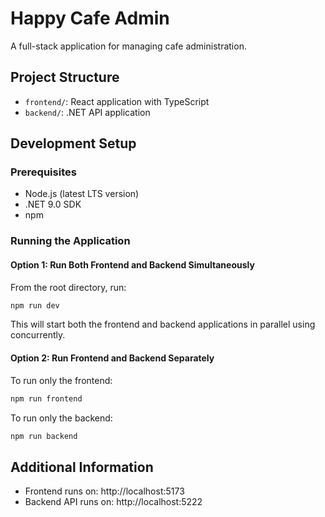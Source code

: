 # Happy Cafe Admin

A full-stack application for managing cafe administration.

## Project Structure

- `frontend/`: React application with TypeScript
- `backend/`: .NET API application

## Development Setup

### Prerequisites

- Node.js (latest LTS version)
- .NET 9.0 SDK
- npm

### Running the Application

#### Option 1: Run Both Frontend and Backend Simultaneously

From the root directory, run:

```bash
npm run dev
```

This will start both the frontend and backend applications in parallel using concurrently.

#### Option 2: Run Frontend and Backend Separately

To run only the frontend:

```bash
npm run frontend
```

To run only the backend:

```bash
npm run backend
```

## Additional Information

- Frontend runs on: http://localhost:5173
- Backend API runs on:  http://localhost:5222